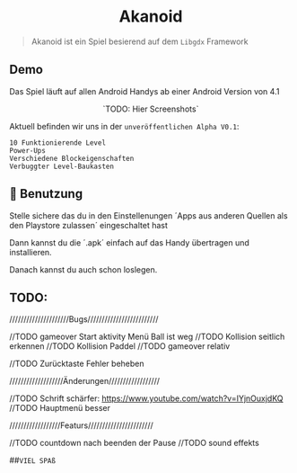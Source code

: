 

<h1 align="center">Akanoid</h1>


  

> Akanoid ist ein Spiel besierend auf dem `Libgdx` Framework

## Demo

Das Spiel läuft auf allen Android Handys ab einer Android Version von 4.1
<p align="center">
  `TODO: Hier Screenshots`
</p>





Aktuell befinden wir uns in der `unveröffentlichen Alpha V0.1`:

```
10 Funktionierende Level
Power-Ups
Verschiedene Blockeigenschaften
Verbuggter Level-Baukasten
```

## 🚀 Benutzung

Stelle sichere das du in den Einstellenungen ´Apps aus anderen Quellen als den Playstore zulassen´ eingeschaltet hast

Dann kannst du die ´.apk´ einfach auf das Handy übertragen und installieren.

Danach kannst du auch schon loslegen.

## TODO:

/////////////////////Bugs/////////////////////////


//TODO gameover Start aktivity Menü Ball ist weg
//TODO Kollision seitlich erkennen
//TODO Kollision Paddel
//TODO gameover relativ

//TODO Zurücktaste Fehler beheben


///////////////////Änderungen//////////////////


//TODO Schrift schärfer: https://www.youtube.com/watch?v=IYjnOuxjdKQ
//TODO Hauptmenü besser


//////////////////Featurs///////////////////////


//TODO countdown nach beenden der Pause
//TODO sound effekts

##`VIEL SPAß`
